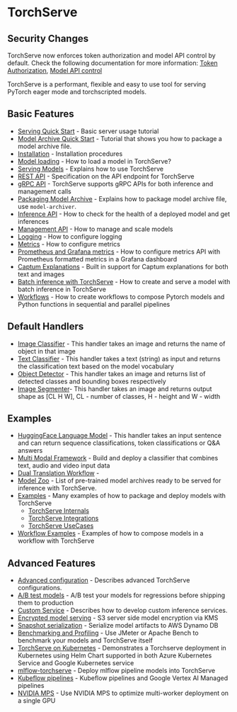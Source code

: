 # TorchServe

## Security Changes
TorchServe now enforces token authorization and model API control by default. Check the following documentation for more information: [Token Authorization](https://github.com/pytorch/serve/blob/master/docs/token_authorization_api.md), [Model API control](https://github.com/pytorch/serve/blob/master/docs/model_api_control.md)


TorchServe is a performant, flexible and easy to use tool for serving PyTorch eager mode and torchscripted models.

## Basic Features

* [Serving Quick Start](https://github.com/pytorch/serve/blob/master/README.md#serve-a-model) - Basic server usage tutorial
* [Model Archive Quick Start](https://github.com/pytorch/serve/tree/master/model-archiver#creating-a-model-archive) - Tutorial that shows you how to package a model archive file.
* [Installation](https://github.com/pytorch/serve/blob/master/README.md#install-torchserve) - Installation procedures
* [Model loading](model_loading.md) - How to load a model in TorchServe?
* [Serving Models](server.md) - Explains how to use TorchServe
* [REST API](rest_api.md) - Specification on the API endpoint for TorchServe
* [gRPC API](grpc_api.md) - TorchServe supports gRPC APIs for both inference and management calls
* [Packaging Model Archive](https://github.com/pytorch/serve/tree/master/model-archiver#torch-model-archiver-for-torchserve) - Explains how to package model archive file, use `model-archiver`.
* [Inference API](inference_api.md) - How to check for the health of a deployed model and get inferences
* [Management API](management_api.md) - How to manage and scale models
* [Logging](logging.md) - How to configure logging
* [Metrics](metrics.md) - How to configure metrics
* [Prometheus and Grafana metrics](metrics_api.md) - How to configure metrics API with Prometheus formatted metrics in a Grafana dashboard
* [Captum Explanations](https://github.com/pytorch/serve/blob/master/examples/captum/Captum_visualization_for_bert.ipynb) - Built in support for Captum explanations for both text and images
* [Batch inference with TorchServe](batch_inference_with_ts.md) - How to create and serve a model with batch inference in TorchServe
* [Workflows](workflows.md) - How to create workflows to compose Pytorch models and Python functions in sequential and parallel pipelines



## Default Handlers

* [Image Classifier](https://github.com/pytorch/serve/blob/master/ts/torch_handler/image_classifier.py) - This handler takes an image and returns the name of object in that image
* [Text Classifier](https://github.com/pytorch/serve/blob/master/ts/torch_handler/text_classifier.py) - This handler takes a text (string) as input and returns the classification text based on the model vocabulary
* [Object Detector](https://github.com/pytorch/serve/blob/master/ts/torch_handler/object_detector.py) - This handler takes an image and returns list of detected classes and bounding boxes respectively
* [Image Segmenter](https://github.com/pytorch/serve/blob/master/ts/torch_handler/image_segmenter.py)- This handler takes an image and returns output shape as [CL H W], CL - number of classes, H - height and W - width

## Examples

* [HuggingFace Language Model](https://github.com/pytorch/serve/blob/master/examples/Huggingface_Transformers/Transformer_handler_generalized.py) - This handler takes an input sentence and can return sequence classifications, token classifications or Q&A answers
* [Multi Modal Framework](https://github.com/pytorch/serve/blob/master/examples/MMF-activity-recognition/handler.py) - Build and deploy a classifier that combines text, audio and video input data
* [Dual Translation Workflow](https://github.com/pytorch/serve/tree/master/examples/Workflows/nmt_transformers_pipeline) -
* [Model Zoo](model_zoo.md) - List of pre-trained model archives ready to be served for inference with TorchServe.
* [Examples](https://github.com/pytorch/serve/tree/master/examples) - Many examples of how to package and deploy models with TorchServe
     - [TorchServe Internals](../examples/README.md#torchserve-internals)
     - [TorchServe Integrations](../examples/README.md#torchserve-integrations)
     - [TorchServe UseCases](../examples/README.md#usecases)
* [Workflow Examples](https://github.com/pytorch/serve/tree/master/examples/Workflows) - Examples of how to compose models in a workflow with TorchServe

## Advanced Features

* [Advanced configuration](configuration.md) - Describes advanced TorchServe configurations.
* [A/B test models](https://github.com/pytorch/serve/blob/master/docs/use_cases.md#serve-models-for-ab-testing) - A/B test your models for regressions before shipping them to production
* [Custom Service](custom_service.md) - Describes how to develop custom inference services.
* [Encrypted model serving](https://github.com/pytorch/serve/blob/master/docs/management_api.md#encrypted-model-serving) - S3 server side model encryption via KMS
* [Snapshot serialization](https://github.com/pytorch/serve/blob/master/plugins/docs/ddb_endpoint.md) - Serialize model artifacts to AWS Dynamo DB
* [Benchmarking and Profiling](https://github.com/pytorch/serve/tree/master/benchmarks#torchserve-model-server-benchmarking) - Use JMeter or Apache Bench to benchmark your models and TorchServe itself
* [TorchServe on Kubernetes](https://github.com/pytorch/serve/blob/master/kubernetes/README.md#torchserve-on-kubernetes) -  Demonstrates a Torchserve deployment in Kubernetes using Helm Chart supported in both Azure Kubernetes Service and Google Kubernetes service
* [mlflow-torchserve](https://github.com/mlflow/mlflow-torchserve) - Deploy mlflow pipeline models into TorchServe
* [Kubeflow pipelines](https://github.com/kubeflow/pipelines/tree/master/samples/contrib/pytorch-samples) - Kubeflow pipelines and Google Vertex AI Managed pipelines
* [NVIDIA MPS](nvidia_mps.md) - Use NVIDIA MPS to optimize multi-worker deployment on a single GPU
